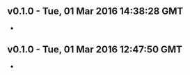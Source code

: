 v0.1.0 - Tue, 01 Mar 2016 14:38:28 GMT
--------------------------------------

- 


v0.1.0 - Tue, 01 Mar 2016 12:47:50 GMT
--------------------------------------

- 


